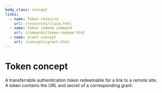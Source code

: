 ```yaml
---
body_class: concept
links:
  - name: Token resource
    url: /resources/claim.html
  - name: Token redeem command
    url: /commands/token-redeem.html
  - name: Grant concept
    url: /concepts/grant.html
---
```


# Token concept

<section>

A transferrable authentication token redeemable for a link
to a remote site.  A token contains the URL and secret of a
corresponding grant.

</section>
